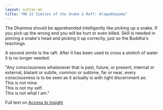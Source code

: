 ```yaml
---
layout: suttas-mn
title: "MN 22 Similes of the Snake & Raft: Alagaddupama"
---
```


The Dhamma should be apprehended intelligently like picking up a snake. If you pick up the wrong end you will be hurt or even killed. Skill is needed in pinning a snake's head and picking it up correctly, just so the Buddha's teachings.


A second simile is the raft. After it has been used to cross a stretch of water it is no longer needed.


"Any consciousness whatsoever that is past, future, or present, internal or external, blatant or subtle, common or sublime, far or near, every consciousness is to be seen as it actually is with right discernment as:  
This is not mine.  
This is not my self.  
This is not what I am."


Full text on [Access to Insight](https://accesstoinsight.org/tipitaka/mn/mn.022.than.html)
